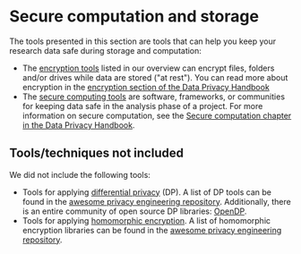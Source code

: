 # Secure computation and storage

The tools presented in this section are tools that can help you keep your research data safe during storage and computation:

- The [encryption tools](encryption-tools.md) listed in our overview can encrypt files, folders and/or drives while data are stored ("at rest"). You can read more about encryption in the [encryption section of the Data Privacy Handbook](https://utrechtuniversity.github.io/dataprivacyhandbook/encryption.html)
- The [secure computing tools](secure-computing-tools.md) are software, frameworks, or communities for keeping data safe in the analysis phase of a project. For more information on secure computation, see the [Secure computation chapter in the Data Privacy Handbook](https://utrechtuniversity.github.io/dataprivacyhandbook/secure-computation.html).

## Tools/techniques not included

We did not include the following tools:

- Tools for applying [differential privacy](https://utrechtuniversity.github.io/dataprivacyhandbook/differential-privacy.html) (DP). A list of DP tools can be found in the [awesome privacy engineering repository](https://github.com/mplspunk/awesome-privacy-engineering#differential-privacy-and-federated-learning). Additionally, there is an entire community of open source DP libraries: [OpenDP](https://opendp.org/).
- Tools for applying [homomorphic encryption](https://utrechtuniversity.github.io/dataprivacyhandbook/computational-cryptography.html#homomorphic-encryption). A list of homomorphic encryption libraries can be found in the [awesome privacy engineering repository](https://github.com/mplspunk/awesome-privacy-engineering#homomorphic-encryption).
